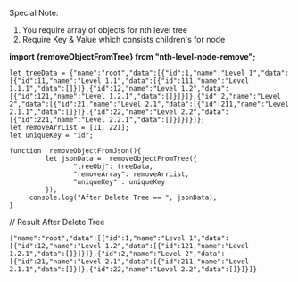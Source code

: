 Special Note:
1. You require array of objects for nth level tree
2. Require Key & Value which consists children's for node

**import  {removeObjectFromTree}  from  "nth-level-node-remove";**
    
    let treeData = {"name":"root","data":[{"id":1,"name":"Level 1","data":[{"id":11,"name":"Level 1.1","data":[{"id":111,"name":"Level 1.1.1","data":[]}]},{"id":12,"name":"Level 1.2","data":[{"id":121,"name":"Level 1.2.1","data":[]}]}]},{"id":2,"name":"Level 2","data":[{"id":21,"name":"Level 2.1","data":[{"id":211,"name":"Level 2.1.1","data":[]}]},{"id":22,"name":"Level 2.2","data":[{"id":221,"name":"Level 2.2.1","data":[]}]}]}]};
    let removeArrList = [11, 221];
    let uniqueKey = "id";
    
    function  removeObjectFromJson(){
	    	 let jsonData =  removeObjectFromTree({
    				"treeObj": treeData,
    				"removeArray": removeArrList,
    				"uniqueKey" : uniqueKey
	    	 });
    	 console.log("After Delete Tree == ", jsonData);
    }
// Result
After Delete Tree

	{"name":"root","data":[{"id":1,"name":"Level 1","data":[{"id":12,"name":"Level 1.2","data":[{"id":121,"name":"Level 1.2.1","data":[]}]}]},{"id":2,"name":"Level 2","data":[{"id":21,"name":"Level 2.1","data":[{"id":211,"name":"Level 2.1.1","data":[]}]},{"id":22,"name":"Level 2.2","data":[]}]}]}
